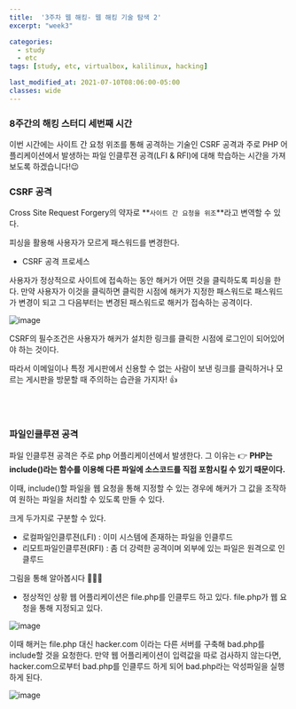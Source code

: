 ```yaml
---
title:  '3주차 웹 해킹- 웹 해킹 기술 탐색 2'
excerpt: "week3"

categories:
  - study
  - etc
tags: [study, etc, virtualbox, kalilinux, hacking]

last_modified_at: 2021-07-10T08:06:00-05:00
classes: wide
---
```


### 8주간의 해킹 스터디 세번째 시간

이번 시간에는 사이트 간 요청 위조를 통해 공격하는 기술인 CSRF 공격과 
주로 PHP 어플리케이션에서 발생하는 파일 인클루젼 공격(LFI & RFI)에 대해 학습하는 시간을 가져보도록 하겠습니다!😉

### CSRF 공격
Cross Site Request Forgery의 약자로 **`사이트 간 요청을 위조`**라고 변역할 수 있다.

피싱을 활용해 사용자가 모르게 패스워드를 변경한다. 

- CSRF 공격 프로세스

사용자가 정상적으로 사이트에 접속하는 동안 해커가 어떤 것을 클릭하도록 피싱을 한다. 만약 사용자가 이것을 클릭하면 클릭한 시점에 
해커가 지정한 패스워드로 패스워드가 변경이 되고 그 다음부터는 변경된 패스워드로 해커가 접속하는 공격이다.

![image](https://user-images.githubusercontent.com/53431568/125088930-dd141180-e108-11eb-8a86-f8d8c3d3be7b.png)

CSRF의 필수조건은 사용자가 해커가 설치한 링크를 클릭한 시점에 로그인이 되어있어야 하는 것이다. 

따라서 이메일이나 특정 게시판에서 신용할 수 없는 사람이 보낸 링크를 클릭하거나 모르는 게시판을 방문할 때 주의하는 습관을 가지자! 👍

<br><br>

### 파일인클루젼 공격 

파일 인클루젼 공격은 주로 php 어플리케이션에서 발생한다. 그 이유는 👉 **PHP는 include()라는 함수를 이용해 다른 파일에 소스코드를 직접 포함시킬 수 있기 때문이다.**

이때, include()할 파일을 웹 요청을 통해 지정할 수 있는 경우에 해커가 그 값을 조작하여 원하는 파일을 처리할 수 있도록 만들 수 있다.

크게 두가지로 구분할 수 있다.

- 로컬파일인클루젼(LFI) : 이미 시스템에 존재하는 파일을 인클루드
- 리모트파일인클루젼(RFI) : 좀 더 강력한 공격이며 외부에 있는 파일은 원격으로 인클루드

그림을 통해 알아봅시다 🙋🏻‍♂

- 정상적인 상황 웹 어플리케이션은 file.php를 인클루드 하고 있다. file.php가 웹 요청을 통해 지정되고 있다.

![image](https://user-images.githubusercontent.com/53431568/125090056-e81b7180-e109-11eb-80c7-990ffceb70b8.png)


이때 해커는 file.php 대신 hacker.com 이라는 다른 서버를 구축해 bad.php를 include할 것을 요청한다. 만약 웹 어플리케이션이 입력값을 따로 검사하지 
않는다면, hacker.com으로부터 bad.php를 인클루드 하게 되어 bad.php라는 악성파일을 실행하게 된다.

![image](https://user-images.githubusercontent.com/53431568/125090560-6d068b00-e10a-11eb-98c6-bbc23111d1e6.png)

